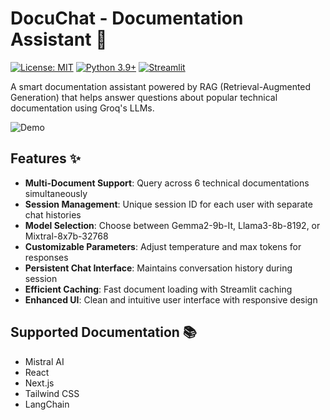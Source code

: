# DocuChat - Documentation Assistant 🤖

[![License: MIT](https://img.shields.io/badge/License-MIT-yellow.svg)](https://opensource.org/licenses/MIT)
[![Python 3.9+](https://img.shields.io/badge/Python-3.9%2B-blue.svg)](https://www.python.org/)
[![Streamlit](https://img.shields.io/badge/Streamlit-^1.29-red.svg)](https://streamlit.io/)

A smart documentation assistant powered by RAG (Retrieval-Augmented Generation) that helps answer questions about popular technical documentation using Groq's LLMs.

![Demo](https://via.placeholder.com/800x400.png?text=DocuChat+Interface+Preview)

## Features ✨

- **Multi-Document Support**: Query across 6 technical documentations simultaneously
- **Session Management**: Unique session ID for each user with separate chat histories
- **Model Selection**: Choose between Gemma2-9b-It, Llama3-8b-8192, or Mixtral-8x7b-32768
- **Customizable Parameters**: Adjust temperature and max tokens for responses
- **Persistent Chat Interface**: Maintains conversation history during session
- **Efficient Caching**: Fast document loading with Streamlit caching
- **Enhanced UI**: Clean and intuitive user interface with responsive design

## Supported Documentation 📚
- Mistral AI
- React
- Next.js
- Tailwind CSS
- LangChain
